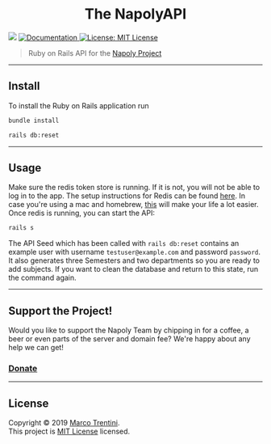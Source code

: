 <h1 align="center">The NapolyAPI</h1>
<p>
  <img src="https://img.shields.io/badge/version-1.0.0-blue.svg?cacheSeconds=2592000" />
  <a href="https://github.com/Divepit/napolyAPI/wiki">
    <img alt="Documentation" src="https://img.shields.io/badge/documentation-yes-brightgreen.svg" target="_blank" />
  </a>
  <a href="https://opensource.org/licenses/MIT">
    <img alt="License: MIT License" src="https://img.shields.io/badge/License-MIT License-yellow.svg" target="_blank" />
  </a>
</p>

> Ruby on Rails API for the [Napoly Project](https://github.com/Divepit/napoly)
---
## Install
To install the Ruby on Rails application run

```sh
bundle install
```
```sh
rails db:reset
```
---
## Usage
Make sure the redis token store is running. If it is not, you will not be able to log in to the app. The setup instructions for Redis can be found [here](https://redis.io/topics/quickstart). In case you're using a mac and homebrew, [this](https://medium.com/@petehouston/install-and-config-redis-on-mac-os-x-via-homebrew-eb8df9a4f298) will make your life a lot easier. Once redis is running, you can start the API:

```sh
rails s
```

The API Seed which has been called with `rails db:reset` contains an example user with username `testuser@example.com` and password `password`. It also generates three Semesters and two departments so you are ready to add subjects.
If you want to clean the database and return to this state, run the command again.

---

## Support the Project!

Would you like to support the Napoly Team by chipping in for a coffee, a beer or even parts of the server and domain fee? We're happy about any help we can get!

### [Donate](https://donorbox.org/napoly)
---
## License

Copyright © 2019 [Marco Trentini](https://github.com/Divepit).<br />
This project is [MIT License](https://opensource.org/licenses/MIT) licensed.

